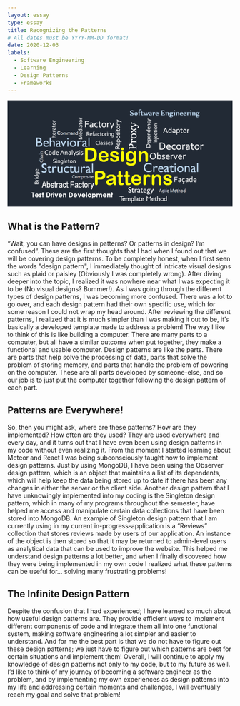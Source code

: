 ```yaml
---
layout: essay
type: essay
title: Recognizing the Patterns
# All dates must be YYYY-MM-DD format!
date: 2020-12-03
labels:
  - Software Engineering 
  - Learning
  - Design Patterns
  - Frameworks
---
```


<img class="ui large right floated image" src="../images/design-patterns.png">

## What is the Pattern?
“Wait, you can have designs in patterns? Or patterns in design? I’m confused”. These are the first thoughts that I had when I found out that we will be covering design patterns. To be completely honest, when I first seen the words "design pattern", I immediately thought of intricate visual designs such as plaid or paisley (Obviously I was completely wrong). After diving deeper into the topic, I realized it was nowhere near what I was expecting it to be (No visual designs? Bummer!). As I was going through the different types of design patterns, I was becoming more confused. There was a lot to go over, and each design pattern had their own specific use, which for some reason I could not wrap my head around. After reviewing the different patterns, I realized that it is much simpler than I was making it out to be, it’s basically a developed template made to address a problem! The way I like to think of this is like building a computer. There are many parts to a computer, but all have a similar outcome when put together, they make a functional and usable computer. Design patterns are like the parts. There are parts that help solve the processing of data, parts that solve the problem of storing memory, and parts that handle the problem of powering on the computer. These are all parts developed by someone-else, and so our job is to just put the computer together following the design pattern of each part. 
## Patterns are Everywhere!
So, then you might ask, where are these patterns? How are they implemented? How often are they used? They are used everywhere and every day, and it turns out that I have even been using design patterns in my code without even realizing it. From the moment I started learning about Meteor and React I was being subconsciously taught how to implement design patterns. Just by using MongoDB, I have been using the Observer design pattern, which is an object that maintains a list of its dependents, which will help keep the data being stored up to date if there has been any changes in either the server or the client side. Another design pattern that I have unknowingly implemented into my coding is the Singleton design pattern, which in many of my programs throughout the semester, have helped me access and manipulate certain data collections that have been stored into MongoDB.  An example of Singleton design pattern that I am currently using in my current in-progress-application is a “Reviews” collection that stores reviews made by users of our application. An instance of the object is then stored so that it may be returned to admin-level users as analytical data that can be used to improve the website. This helped me understand design patterns a lot better, and when I finally discovered how they were being implemented in my own code I realized what these patterns can be useful for... solving many frustrating problems!
## The Infinite Design Pattern
Despite the confusion that I had experienced; I have learned so much about how useful design patterns are. They provide efficient ways to implement different components of code and integrate them all into one functional system, making software engineering a lot simpler and easier to understand. And for me the best part is that we do not have to figure out these design patterns; we just have to figure out which patterns are best for certain situations and implement them! Overall, I will continue to apply my knowledge of design patterns not only to my code, but to my future as well. I’d like to think of my journey of becoming a software engineer as the problem, and by implementing my own experiences as design patterns into my life and addressing certain moments and challenges, I will eventually reach my goal and solve that problem!



